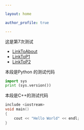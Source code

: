 ```yaml
---

layout: home

author_profile: true

---
```


这是第7次测试

- [LinkToAbout](docs/about.md)
- [LinkToP1](content/CPP/P1.md)
- [LinkToP2](content/Python/P2.md)

本段是Python 的测试代码
```python
import sys
print (sys.version())
```

本段是C++的测试代码
```cpp
include <iostream>
void main()
{
	cout << "Hello World" << endl;
}
```


